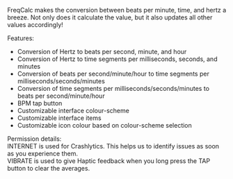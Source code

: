 FreqCalc makes the conversion between beats per minute, time, and hertz a breeze. Not only does it calculate the value, but it also updates all other values accordingly!  
  
Features:  
 - Conversion of Hertz to beats per second, minute, and hour  
 - Conversion of Hertz to time segments per milliseconds, seconds, and minutes  
 - Conversion of beats per second/minute/hour to time segments per milliseconds/seconds/minutes  
 - Conversion of time segments per milliseconds/seconds/minutes to beats per second/minute/hour  
 - BPM tap button  
 - Customizable interface colour-scheme  
 - Customizable interface items  
 - Customizable icon colour based on colour-scheme selection  
  
Permission details:  
INTERNET is used for Crashlytics. This helps us to identify issues as soon as you experience them.  
VIBRATE is used to give Haptic feedback when you long press the TAP button to clear the averages.  
